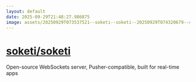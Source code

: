 ```yaml
---
layout: default
date: 2025-09-29T21:48:27.986875
image: assets/20250929T073537521--soketi--soketi--20250929T074320679--cropped.png
---
```


# [soketi/soketi](https://github.com/soketi/soketi)

Open-source WebSockets server, Pusher-compatible, built for real-time apps
